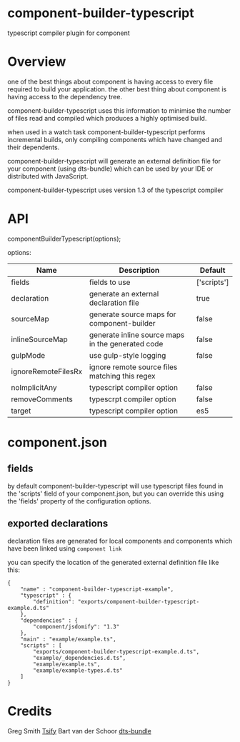 component-builder-typescript
============================

typescript compiler plugin for component

# Overview #

one of the best things about component is having access to every file required to
build your application. the other best thing about component is having access to the
dependency tree. 

component-builder-typescript uses this information to minimise the number of files read
and compiled which produces a highly optimised build.

when used in a watch task component-builder-typescript performs incremental builds, 
only compiling components which have changed and their dependents.

component-builder-typescript  will generate an external definition file for your component
(using dts-bundle) which can be used by your IDE or distributed with JavaScript.

component-builder-typescript uses version 1.3 of the typescript compiler

# API #

componentBuilderTypescript(options);

options:

Name       		   | Description											| Default
-------------------|--------------------------------------------------------|-----------
fields             | fields to use                                          | ['scripts'] 
declaration	       | generate an external declaration file                  | true
sourceMap		   | generate source maps for component-builder             | false
inlineSourceMap    | generate inline source maps in the generated code      | false
gulpMode           | use gulp-style logging									| false
ignoreRemoteFilesRx| ignore remote source files matching this regex         | 
noImplicitAny      | typescript compiler option 							| false
removeComments	   | typescrpt compiler option							 	| false
target			   | typescript compiler option								| es5

# component.json #

## fields ##
by default component-builder-typescript will use typescript files found in 
the 'scripts' field of your component.json, but you can override this using the 'fields' property of the configuration options.

## exported declarations ##
declaration files are generated for local components and components which have been linked using
`component link`

you can specify the location of the generated external definition file like this:

```
{
    "name" : "component-builder-typescript-example",
    "typescript" : {
        "definition": "exports/component-builder-typescript-example.d.ts"
    },
    "dependencies" : {
        "component/jsdomify": "1.3"
    },
    "main" : "example/example.ts",
    "scripts" : [
        "exports/component-builder-typescript-example.d.ts",
        "example/_dependencies.d.ts",
        "example/example.ts",
        "example/example-types.d.ts"  
    ]
}
```

# Credits #

Greg Smith [Tsify](https://github.com/smrq/tsify)
Bart van der Schoor [dts-bundle](https://github.com/TypeStrong/dts-bundle)


